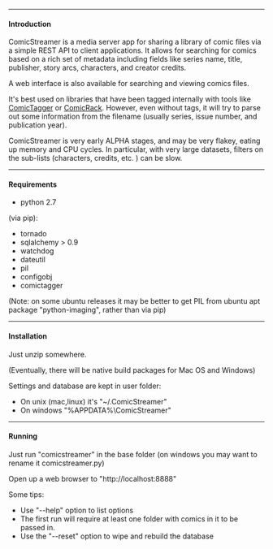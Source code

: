 -----
#### Introduction


ComicStreamer is a media server app for sharing a library of comic files via a simple REST API to client applications.  It allows for searching for comics based on a rich set of metadata including fields like series name, title, publisher, story arcs, characters, and creator credits.

A web interface is also available for searching and viewing comics files.

It's best used on libraries that have been tagged internally with tools like [ComicTagger](http://code.google.com/p/comictagger/) or [ComicRack](http://comicrack.cyolito.com/). However, even without tags, it will try to parse out some information from the filename (usually series, issue number, and publication year).

ComicStreamer is very early ALPHA stages, and may be very flakey, eating up memory and CPU cycles. In particular, with very large datasets, filters on the sub-lists (characters, credits, etc. ) can be slow.

----------

#### Requirements 

* python 2.7

(via pip):

* tornado
* sqlalchemy > 0.9
* watchdog
* dateutil
* pil
* configobj
* comictagger
   
(Note: on some ubuntu releases it may be better to get PIL from ubuntu apt package "python-imaging", rather than via pip)

------
#### Installation

Just unzip somewhere. 

(Eventually, there will be native build packages for Mac OS and Windows)

Settings and database are kept in user folder:

* On unix (mac,linux) it's "~/.ComicStreamer"
* On windows "%APPDATA%\ComicStreamer"

----------
#### Running

Just run "comicstreamer" in the base folder (on windows you may want to rename it comicstreamer.py)

Open up a web browser to "http://localhost:8888"

Some tips:

* Use "--help" option to list options
* The first run will require at least one folder with comics in it to be passed in.
* Use the "--reset" option to wipe and rebuild the database
